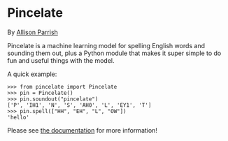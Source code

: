 # Pincelate

By [Allison Parrish](https://www.decontextualize.com/)

Pincelate is a machine learning model for spelling English words and sounding
them out, plus a Python module that makes it super simple to do fun and useful
things with the model.

A quick example:

    >>> from pincelate import Pincelate
    >>> pin = Pincelate()
    >>> pin.soundout("pincelate")
    ['P', 'IH1', 'N', 'S', 'AH0', 'L', 'EY1', 'T']
    >>> pin.spell(["HH", "EH", "L", "OW"])
    'hello'

Please see [the documentation](https://pincelate.readthedocs.io/en/latest/) for
more information!

